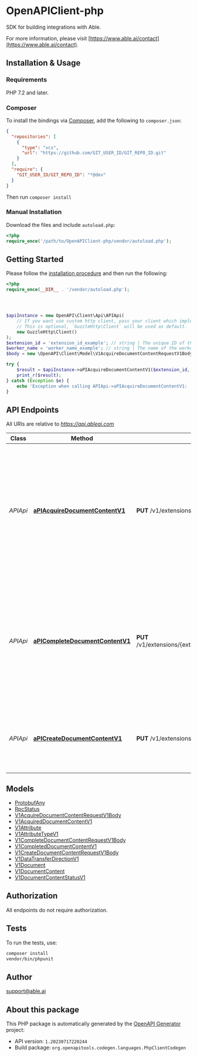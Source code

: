 # OpenAPIClient-php

SDK for building integrations with Able.

For more information, please visit [https://www.able.ai/contact](https://www.able.ai/contact).

## Installation & Usage

### Requirements

PHP 7.2 and later.

### Composer

To install the bindings via [Composer](https://getcomposer.org/), add the following to `composer.json`:

```json
{
  "repositories": [
    {
      "type": "vcs",
      "url": "https://github.com/GIT_USER_ID/GIT_REPO_ID.git"
    }
  ],
  "require": {
    "GIT_USER_ID/GIT_REPO_ID": "*@dev"
  }
}
```

Then run `composer install`

### Manual Installation

Download the files and include `autoload.php`:

```php
<?php
require_once('/path/to/OpenAPIClient-php/vendor/autoload.php');
```

## Getting Started

Please follow the [installation procedure](#installation--usage) and then run the following:

```php
<?php
require_once(__DIR__ . '/vendor/autoload.php');




$apiInstance = new OpenAPI\Client\Api\APIApi(
    // If you want use custom http client, pass your client which implements `GuzzleHttp\ClientInterface`.
    // This is optional, `GuzzleHttp\Client` will be used as default.
    new GuzzleHttp\Client()
);
$extension_id = 'extension_id_example'; // string | The unique ID of the extension.
$worker_name = 'worker_name_example'; // string | The name of the worker that will process the task.
$body = new \OpenAPI\Client\Model\V1AcquireDocumentContentRequestV1Body(); // \OpenAPI\Client\Model\V1AcquireDocumentContentRequestV1Body

try {
    $result = $apiInstance->aPIAcquireDocumentContentV1($extension_id, $worker_name, $body);
    print_r($result);
} catch (Exception $e) {
    echo 'Exception when calling APIApi->aPIAcquireDocumentContentV1: ', $e->getMessage(), PHP_EOL;
}

```

## API Endpoints

All URIs are relative to *https://api.ableai.com*

Class | Method | HTTP request | Description
------------ | ------------- | ------------- | -------------
*APIApi* | [**aPIAcquireDocumentContentV1**](docs/Api/APIApi.md#apiacquiredocumentcontentv1) | **PUT** /v1/extensions/{extensionId}/documentContentQueue/{workerName}/acquire | Acquires a DocumentContent task. The task represents a document to be processed and once acquired, should be processed within the expected execution time. If the task is not completed within the expected time, it will be made available for acquisition by other workers.
*APIApi* | [**aPICompleteDocumentContentV1**](docs/Api/APIApi.md#apicompletedocumentcontentv1) | **PUT** /v1/extensions/{extensionId}/documentContentQueue/{workerName}/complete/{documentContentId} | Completes a DocumentContent task. The task should be marked as complete after successful processing or if an error occurs during processing. If completed successfully, any extracted document attributes should be included in the completion request.
*APIApi* | [**aPICreateDocumentContentV1**](docs/Api/APIApi.md#apicreatedocumentcontentv1) | **PUT** /v1/extensions/{extensionId}/documentContent | Creates a new DocumentContent. The DocumentContent represents a document from an external system that needs to be processed.

## Models

- [ProtobufAny](docs/Model/ProtobufAny.md)
- [RpcStatus](docs/Model/RpcStatus.md)
- [V1AcquireDocumentContentRequestV1Body](docs/Model/V1AcquireDocumentContentRequestV1Body.md)
- [V1AcquiredDocumentContentV1](docs/Model/V1AcquiredDocumentContentV1.md)
- [V1Attribute](docs/Model/V1Attribute.md)
- [V1AttributeTypeV1](docs/Model/V1AttributeTypeV1.md)
- [V1CompleteDocumentContentRequestV1Body](docs/Model/V1CompleteDocumentContentRequestV1Body.md)
- [V1CompletedDocumentContentV1](docs/Model/V1CompletedDocumentContentV1.md)
- [V1CreateDocumentContentRequestV1Body](docs/Model/V1CreateDocumentContentRequestV1Body.md)
- [V1DataTransferDirectionV1](docs/Model/V1DataTransferDirectionV1.md)
- [V1Document](docs/Model/V1Document.md)
- [V1DocumentContent](docs/Model/V1DocumentContent.md)
- [V1DocumentContentStatusV1](docs/Model/V1DocumentContentStatusV1.md)

## Authorization
All endpoints do not require authorization.
## Tests

To run the tests, use:

```bash
composer install
vendor/bin/phpunit
```

## Author

support@able.ai

## About this package

This PHP package is automatically generated by the [OpenAPI Generator](https://openapi-generator.tech) project:

- API version: `1.20230717220244`
- Build package: `org.openapitools.codegen.languages.PhpClientCodegen`
